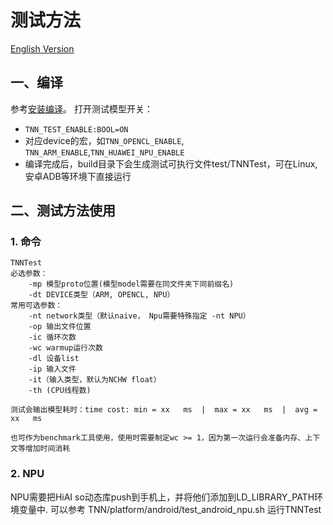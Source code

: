 # 测试方法

[English Version](../../en/user/test_en.md)

## 一、编译
参考[安装编译](./compile.md)。
打开测试模型开关：  
* `TNN_TEST_ENABLE:BOOL=ON`  
* 对应device的宏，如`TNN_OPENCL_ENABLE`, `TNN_ARM_ENABLE`,`TNN_HUAWEI_NPU_ENABLE`
* 编译完成后，build目录下会生成测试可执行文件test/TNNTest，可在Linux, 安卓ADB等环境下直接运行

## 二、测试方法使用
### 1. 命令
```
TNNTest
必选参数：
    -mp 模型proto位置(模型model需要在同文件夹下同前缀名)
    -dt DEVICE类型（ARM, OPENCL, NPU）
常用可选参数：
    -nt network类型（默认naive， Npu需要特殊指定 -nt NPU）
    -op 输出文件位置   
    -ic 循环次数  
    -wc warmup运行次数
    -dl 设备list
    -ip 输入文件
    -it（输入类型，默认为NCHW float）
    -th (CPU线程数)  

测试会输出模型耗时：time cost: min = xx   ms  |  max = xx   ms  |  avg = xx   ms

也可作为benchmark工具使用，使用时需要制定wc >= 1，因为第一次运行会准备内存、上下文等增加时间消耗

```
### 2.  NPU
NPU需要把HiAI so动态库push到手机上，并将他们添加到LD_LIBRARY_PATH环境变量中.
可以参考 TNN/platform/android/test_android_npu.sh 运行TNNTest
 